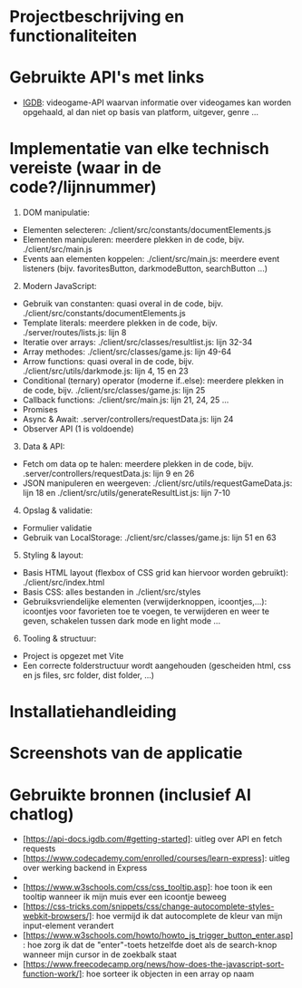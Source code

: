 # Projectbeschrijving en functionaliteiten

# Gebruikte API's met links
- [IGDB](https://api-docs.igdb.com/): videogame-API waarvan informatie over videogames kan worden opgehaald, al dan niet op basis van platform, uitgever, genre ...

# Implementatie van elke technisch vereiste (waar in de code?/lijnnummer)
1. DOM manipulatie:  
- Elementen selecteren: ./client/src/constants/documentElements.js
- Elementen manipuleren: meerdere plekken in de code, bijv. ./client/src/main.js
- Events aan elementen koppelen: ./client/src/main.js: meerdere event listeners (bijv. favoritesButton, darkmodeButton, searchButton ...)
2. Modern JavaScript:  
- Gebruik van constanten: quasi overal in de code, bijv. ./client/src/constants/documentElements.js
- Template literals: meerdere plekken in de code, bijv. ./server/routes/lists.js: lijn 8
- Iteratie over arrays: ./client/src/classes/resultlist.js: lijn 32-34
- Array methodes: ./client/src/classes/game.js: lijn 49-64
- Arrow functions: quasi overal in de code, bijv. ./client/src/utils/darkmode.js: lijn 4, 15 en 23
- Conditional (ternary) operator (moderne if..else): meerdere plekken in de code, bijv. ./client/src/classes/game.js: lijn 25
- Callback functions: ./client/src/main.js: lijn 21, 24, 25 ...
- Promises
- Async & Await: .server/controllers/requestData.js: lijn 24
- Observer API (1 is voldoende)
3. Data & API:  
- Fetch om data op te halen: meerdere plekken in de code, bijv. .server/controllers/requestData.js: lijn 9 en 26
- JSON manipuleren en weergeven: ./client/src/utils/requestGameData.js: lijn 18 en ./client/src/utils/generateResultList.js: lijn 7-10
4. Opslag & validatie:  
- Formulier validatie
- Gebruik van LocalStorage: ./client/src/classes/game.js: lijn 51 en 63
5. Styling & layout:  
- Basis HTML layout (flexbox of CSS grid kan hiervoor worden gebruikt): ./client/src/index.html
- Basis CSS: alles bestanden in ./client/src/styles
- Gebruiksvriendelijke elementen (verwijderknoppen, icoontjes,...): icoontjes voor favorieten toe te voegen, te verwijderen en weer te geven, schakelen tussen dark mode en light mode ...
6. Tooling & structuur: 
- Project is opgezet met Vite
- Een correcte folderstructuur wordt aangehouden (gescheiden html, css en js files, src folder, dist folder, ...)

# Installatiehandleiding

# Screenshots van de applicatie

# Gebruikte bronnen (inclusief AI chatlog)
- [https://api-docs.igdb.com/#getting-started]: uitleg over API en fetch requests
- [https://www.codecademy.com/enrolled/courses/learn-express]: uitleg over werking backend in Express
- [https://www.svgrepo.com/]: SVG-icoontjes
- [https://www.w3schools.com/css/css_tooltip.asp]: hoe toon ik een tooltip wanneer ik mijn muis ever een icoontje beweeg
- [https://css-tricks.com/snippets/css/change-autocomplete-styles-webkit-browsers/]: hoe vermijd ik dat autocomplete de kleur van mijn input-element verandert
- [https://www.w3schools.com/howto/howto_js_trigger_button_enter.asp]: hoe zorg ik dat de "enter"-toets hetzelfde doet als de search-knop wanneer mijn cursor in de zoekbalk staat
- [https://www.freecodecamp.org/news/how-does-the-javascript-sort-function-work/]: hoe sorteer ik objecten in een array op naam
